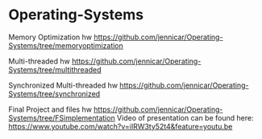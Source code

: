 # Operating-Systems

Memory Optimization hw
https://github.com/jennicar/Operating-Systems/tree/memoryoptimization

Multi-threaded hw
https://github.com/jennicar/Operating-Systems/tree/multithreaded

Synchronized Multi-threaded hw
https://github.com/jennicar/Operating-Systems/tree/synchronized

Final Project and files hw
https://github.com/jennicar/Operating-Systems/tree/FSimplementation
Video of presentation can be found here:
https://www.youtube.com/watch?v=iIRW3ty52t4&feature=youtu.be